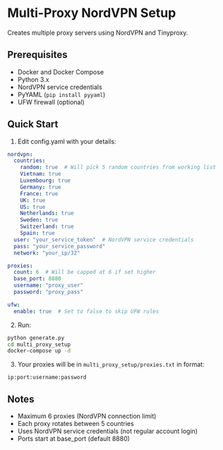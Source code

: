 # Multi-Proxy NordVPN Setup

Creates multiple proxy servers using NordVPN and Tinyproxy.

## Prerequisites
- Docker and Docker Compose
- Python 3.x
- NordVPN service credentials
- PyYAML (`pip install pyyaml`)
- UFW firewall (optional)

## Quick Start

1. Edit config.yaml with your details:
```yaml
nordvpn:
  countries:
    random: true  # Will pick 5 random countries from working list
    Vietnam: true
    Luxembourg: true
    Germany: true
    France: true
    UK: true
    US: true
    Netherlands: true
    Sweden: true
    Switzerland: true
    Spain: true
  user: "your_service_token"  # NordVPN service credentials
  pass: "your_service_password"
  network: "your_ip/32"

proxies:
  count: 6  # Will be capped at 6 if set higher
  base_port: 8880
  username: "proxy_user"
  password: "proxy_pass"

ufw:
  enable: true  # Set to false to skip UFW rules
```

2. Run:
```bash
python generate.py
cd multi_proxy_setup
docker-compose up -d
```

3. Your proxies will be in `multi_proxy_setup/proxies.txt` in format:
```
ip:port:username:password
```

## Notes
- Maximum 6 proxies (NordVPN connection limit)
- Each proxy rotates between 5 countries
- Uses NordVPN service credentials (not regular account login)
- Ports start at base_port (default 8880)
